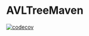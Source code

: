 # AVLTreeMaven

[![codecov](https://codecov.io/gh/mahitha-reddy/AVLTreeMaven/branch/master/graph/badge.svg?token=TXZOJPBR9L)](https://codecov.io/gh/mahitha-reddy/AVLTreeMaven)
